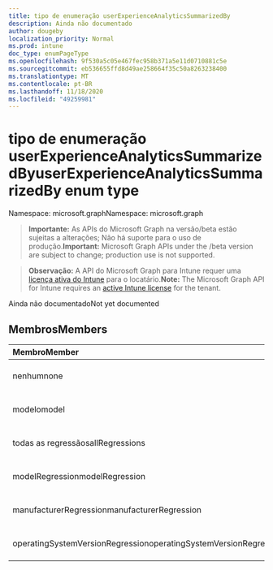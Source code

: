 ```yaml
---
title: tipo de enumeração userExperienceAnalyticsSummarizedBy
description: Ainda não documentado
author: dougeby
localization_priority: Normal
ms.prod: intune
doc_type: enumPageType
ms.openlocfilehash: 9f530a5c05e467fec958b371a5e11d0710881c5e
ms.sourcegitcommit: eb536655ffd8d49ae258664f35c50a8263238400
ms.translationtype: MT
ms.contentlocale: pt-BR
ms.lasthandoff: 11/18/2020
ms.locfileid: "49259981"
---
```

# <a name="userexperienceanalyticssummarizedby-enum-type"></a><span data-ttu-id="d0a5a-103">tipo de enumeração userExperienceAnalyticsSummarizedBy</span><span class="sxs-lookup"><span data-stu-id="d0a5a-103">userExperienceAnalyticsSummarizedBy enum type</span></span>

<span data-ttu-id="d0a5a-104">Namespace: microsoft.graph</span><span class="sxs-lookup"><span data-stu-id="d0a5a-104">Namespace: microsoft.graph</span></span>

> <span data-ttu-id="d0a5a-105">**Importante:** As APIs do Microsoft Graph na versão/beta estão sujeitas a alterações; Não há suporte para o uso de produção.</span><span class="sxs-lookup"><span data-stu-id="d0a5a-105">**Important:** Microsoft Graph APIs under the /beta version are subject to change; production use is not supported.</span></span>

> <span data-ttu-id="d0a5a-106">**Observação:** A API do Microsoft Graph para Intune requer uma [licença ativa do Intune](https://go.microsoft.com/fwlink/?linkid=839381) para o locatário.</span><span class="sxs-lookup"><span data-stu-id="d0a5a-106">**Note:** The Microsoft Graph API for Intune requires an [active Intune license](https://go.microsoft.com/fwlink/?linkid=839381) for the tenant.</span></span>

<span data-ttu-id="d0a5a-107">Ainda não documentado</span><span class="sxs-lookup"><span data-stu-id="d0a5a-107">Not yet documented</span></span>

## <a name="members"></a><span data-ttu-id="d0a5a-108">Membros</span><span class="sxs-lookup"><span data-stu-id="d0a5a-108">Members</span></span>
|<span data-ttu-id="d0a5a-109">Membro</span><span class="sxs-lookup"><span data-stu-id="d0a5a-109">Member</span></span>|<span data-ttu-id="d0a5a-110">Valor</span><span class="sxs-lookup"><span data-stu-id="d0a5a-110">Value</span></span>|<span data-ttu-id="d0a5a-111">Descrição</span><span class="sxs-lookup"><span data-stu-id="d0a5a-111">Description</span></span>|
|:---|:---|:---|
|<span data-ttu-id="d0a5a-112">nenhum</span><span class="sxs-lookup"><span data-stu-id="d0a5a-112">none</span></span>|<span data-ttu-id="d0a5a-113">,0</span><span class="sxs-lookup"><span data-stu-id="d0a5a-113">0</span></span>|<span data-ttu-id="d0a5a-114">Ainda não documentado</span><span class="sxs-lookup"><span data-stu-id="d0a5a-114">Not yet documented</span></span>|
|<span data-ttu-id="d0a5a-115">modelo</span><span class="sxs-lookup"><span data-stu-id="d0a5a-115">model</span></span>|<span data-ttu-id="d0a5a-116">1</span><span class="sxs-lookup"><span data-stu-id="d0a5a-116">1</span></span>|<span data-ttu-id="d0a5a-117">Ainda não documentado</span><span class="sxs-lookup"><span data-stu-id="d0a5a-117">Not yet documented</span></span>|
|<span data-ttu-id="d0a5a-118">todas as regressãos</span><span class="sxs-lookup"><span data-stu-id="d0a5a-118">allRegressions</span></span>|<span data-ttu-id="d0a5a-119">3D</span><span class="sxs-lookup"><span data-stu-id="d0a5a-119">3</span></span>|<span data-ttu-id="d0a5a-120">Ainda não documentado</span><span class="sxs-lookup"><span data-stu-id="d0a5a-120">Not yet documented</span></span>|
|<span data-ttu-id="d0a5a-121">modelRegression</span><span class="sxs-lookup"><span data-stu-id="d0a5a-121">modelRegression</span></span>|<span data-ttu-id="d0a5a-122">4 </span><span class="sxs-lookup"><span data-stu-id="d0a5a-122">4</span></span>|<span data-ttu-id="d0a5a-123">Ainda não documentado</span><span class="sxs-lookup"><span data-stu-id="d0a5a-123">Not yet documented</span></span>|
|<span data-ttu-id="d0a5a-124">manufacturerRegression</span><span class="sxs-lookup"><span data-stu-id="d0a5a-124">manufacturerRegression</span></span>|<span data-ttu-id="d0a5a-125">5 </span><span class="sxs-lookup"><span data-stu-id="d0a5a-125">5</span></span>|<span data-ttu-id="d0a5a-126">Ainda não documentado</span><span class="sxs-lookup"><span data-stu-id="d0a5a-126">Not yet documented</span></span>|
|<span data-ttu-id="d0a5a-127">operatingSystemVersionRegression</span><span class="sxs-lookup"><span data-stu-id="d0a5a-127">operatingSystemVersionRegression</span></span>|<span data-ttu-id="d0a5a-128">6 </span><span class="sxs-lookup"><span data-stu-id="d0a5a-128">6</span></span>|<span data-ttu-id="d0a5a-129">Ainda não documentado</span><span class="sxs-lookup"><span data-stu-id="d0a5a-129">Not yet documented</span></span>|




